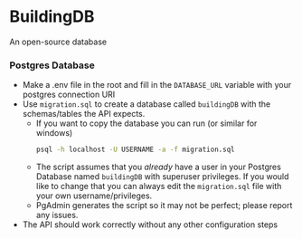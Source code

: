 # BuildingDB
An open-source database

### Postgres Database
- Make a .env file in the root and fill in the `DATABASE_URL` variable with your postgres connection URI
- Use `migration.sql` to create a database called `buildingDB` with the schemas/tables the API expects.
    + If you want to copy the database you can run (or similar for windows)
        ```bash
        psql -h localhost -U USERNAME -a -f migration.sql
        ```
    + The script assumes that you *already* have a user in your Postgres Database named `buildingDB` with superuser privileges. If you would like to change that you can always edit the `migration.sql` file with your own username/privileges.
    + PgAdmin generates the script so it may not be perfect; please report any issues.
- The API should work correctly without any other configuration steps